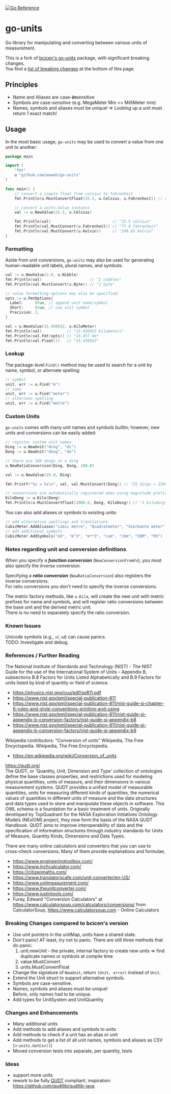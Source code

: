 [![Go Reference](https://pkg.go.dev/badge/github.com/woweh/go-units.svg)](https://pkg.go.dev/github.com/woweh/go-units)

# go-units

Go library for manipulating and converting between various units of measurement.

This is a fork of [bcicen's go-units](https://github.com/bcicen/go-units) package, with significant breaking changes.  
You find a [list of breaking changes](#breaking-changes-compared-to-bcicens-version) at the bottom of this page.


## Principles
- Name and Aliases are case-***in***sensitive  
- Symbols are case-*sensitive* (e.g. MegaMeter Mm <> MilliMeter mm)
- Names, symbols and aliases must be unique! => Looking up a unit must return 1 exact match!


## Usage

In the most basic usage, `go-units` may be used to convert a value from one unit to another:

```go
package main

import (
	"fmt"
	u "github.com/woweh/go-units"
)

func main() {
	// convert a simple float from celsius to fahrenheit
	fmt.Println(u.MustConvertFloat(25.5, u.Celsius, u.Fahrenheit)) // outputs "77.9 fahrenheit"

	// convert a units.Value instance
	val := u.NewValue(25.5, u.Celsius)

	fmt.Println(val)                           // "25.5 celsius"
	fmt.Println(val.MustConvert(u.Fahrenheit)) // "77.9 fahrenheit"
	fmt.Println(val.MustConvert(u.Kelvin))     // "298.65 kelvin"
}
```


### Formatting

Aside from unit conversions, `go-units` may also be used for generating human-readable unit labels, plural names, and symbols:

```go
val := u.NewValue(2.0, u.Nibble)
fmt.Println(val)                     // "2 nibbles"
fmt.Println(val.MustConvert(u.Byte)) // "1 byte"

// value formatting options may also be specified:
opts := u.FmtOptions{
  Label:     true, // append unit name/symbol
  Short:     true, // use unit symbol
  Precision: 3,
}

val = u.NewValue(15.456932, u.KiloMeter)
fmt.Println(val)           // "15.456932 kilometers"
fmt.Println(val.Fmt(opts)) // "15.457 km"
fmt.Println(val.Float())   // "15.456932"
```


### Lookup

The package-level `Find()` method may be used to search for a unit by name, symbol, or alternate spelling:
```go
// symbol
unit, err := u.Find("m")
// name
unit, err := u.Find("meter")
// alternate spelling
unit, err := u.Find("metre")
```


### Custom Units

`go-units` comes with many unit names and symbols builtin; however, new units and conversions can be easily added:

```go
// register custom unit names
Ding := u.NewUnit("ding", "di")
Dong := u.NewUnit("dong", "do")

// there are 100 dongs in a ding
u.NewRatioConversion(Ding, Dong, 100.0)

val := u.NewValue(25.0, Ding)

fmt.Printf("%s = %s\n", val, val.MustConvert(Dong)) // "25 dings = 2500 dongs"

// conversions are automatically registered when using magnitude prefix helper methods
KiloDong := u.Kilo(Dong)
fmt.Println(u.MustConvertFloat(1000.0, Dong, KiloDong)) // "1 kilodong"
```

You can also add aliases or symbols to existing units:
```go
// add alternative spellings and translations
CubicMeter.AddAliases("cubic metre", "Quadratmeter", "Vierkante meter", "Metr kwadratowy", "Mètre carré")
// add additional symbols
CubicMeter.AddSymbols("m3", "m^3", "m**3", "cum", "cbm", "CBM", "M3")
```

### Notes regarding unit and conversion definitions 
When you specify a ***function conversion*** (`NewConversionFromFn`), you must also specify the *inverse* conversion.

Specifying a ***ratio conversion*** (`NewRatioConversion`) also registers the inverse conversions.  
For ratio conversions you don't need to specify the inverse conversions.

The metric factory methods, like `u.Kilo`, will create the new unit with metric prefixes for name and symbols, and will register ratio conversions between the base unit and the derived metric unit.  
There is no need to separately specify the ratio conversion.


### Known Issues
Unicode symbols (e.g., `㎡`, `㎢`) can cause panics.  
TODO: Investigate and debug.


### References / Further Reading
The National Institute of Standards and Technology (NIST) - The NIST Guide for the use of the International System of Units - Appendix B, subsections B.8 Factors for Units Listed Alphabetically and B.9 Factors for units listed by kind of quantity or field of science.
- https://physics.nist.gov/cuu/pdf/sp811.pdf
- https://www.nist.gov/pml/special-publication-811
- https://www.nist.gov/pml/special-publication-811/nist-guide-si-chapter-6-rules-and-style-conventions-printing-and-using
- https://www.nist.gov/pml/special-publication-811/nist-guide-si-appendix-b-conversion-factors/nist-guide-si-appendix-b8
- https://www.nist.gov/pml/special-publication-811/nist-guide-si-appendix-b-conversion-factors/nist-guide-si-appendix-b9

Wikipedia contributors. "Conversion of units" Wikipedia, The Free Encyclopedia. Wikipedia, The Free Encyclopedia.
- https://en.wikipedia.org/wiki/Conversion_of_units

https://qudt.org/  
The QUDT, or 'Quantity, Unit, Dimension and Type' collection of ontologies define the base classes properties, and restrictions used for modeling physical quantities, units of measure, and their dimensions in various measurement systems. QUDT provides a unified model of measurable quantities, units for measuring different kinds of quantities, the numerical values of quantities in different units of measure and the data structures and data types used to store and manipulate these objects in software. This OWL schema is a foundation for a basic treatment of units. Originally developed by TopQuadrant for the NASA Exploration Initiatives Ontology Models (NExIOM) project, they now form the basis of the NASA QUDT Handbook. QUDT aims to improve interoperability of data and the specification of information structures through industry standards for Units of Measure, Quantity Kinds, Dimensions and Data Types.

There are many online calculators and converters that you can use to cross-check conversions.
Many of them provide explanations and formulae,
- https://www.engineeringtoolbox.com/
- https://www.inchcalculator.com/
- https://citizenmaths.com/
- https://www.translatorscafe.com/unit-converter/en-US/
- https://www.unitmeasurement.com/
- https://www.theunitconverter.com/
- https://www.justintools.com/
- Furey, Edward "Conversion Calculators" at https://www.calculatorsoup.com/calculators/conversions/ from CalculatorSoup, https://www.calculatorsoup.com - Online Calculators

### Breaking Changes compared to bcicen's version
- Use unit pointers in the unitMap, units have a shared state.
- Don't panic! AT least, try not to panic. There are still three methods that do panic:
  1) unit.newUnit - the private, internal factory to create new units => find duplicate names or symbols at compile time
  2) value.MustConvert
  3) units.MustConvertFloat
- Change the signature of `NewUnit`, return `(Unit, error)` instead of `Unit`.
- Extend the Unit struct to support alternative symbols.
- Symbols are case-sensitive.
- Names, symbols and aliases must be unique!  
  Before, only names had to be unique.
- Add types for UnitSystem and UnitQuantity

### Changes and Enhancements
- Many additional units
- Add methods to add aliases and symbols to units
- Add methods to check if a unit has an alias or unit
- Add methods to get a list of all unit names, symbols and aliases as CSV (> `units.GetCsv()`)
- Moved conversion tests into separate, per quantity, tests

### Ideas
- support more units
- rework to be fully [QUDT](https://qudt.org/) compliant, inspiration: https://github.com/qudtlib/qudtlib-java
